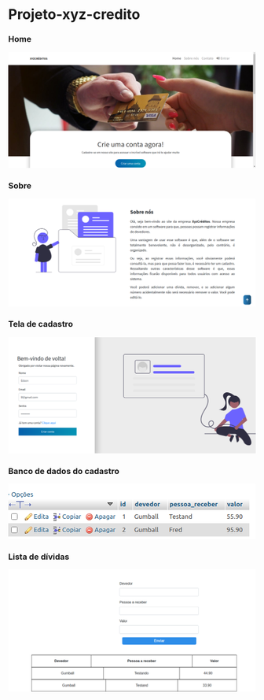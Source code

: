 # Projeto-xyz-credito

### Home
![](./img/home.png)

### Sobre
![](./img/about.png)

### Tela de cadastro
![](./img/register.png)

### Banco de dados do cadastro
![](./img/banco_register.png)

### Lista de dívidas
![](./img/table.png)
